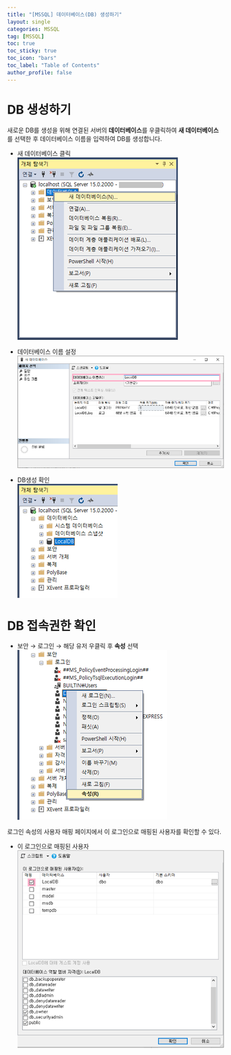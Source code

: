```yaml
---
title: "[MSSQL] 데이터베이스(DB) 생성하기"
layout: single
categories: MSSQL
tag: [MSSQL]
toc: true
toc_sticky: true
toc_icon: "bars"
toc_label: "Table of Contents"
author_profile: false
---
```


# DB 생성하기
새로운 DB를 생성을 위해 연결된 서버의 **데이터베이스**를 우클릭하여 **새 데이터베이스**를 선택한 후 데이터베이스 이름을 입력하여 DB를 생성합니다.

- 새 데이터베이스 클릭  
![images](/images/2022-11-16-mssql-create-db/create-db1.png)

- 데이터베이스 이름 설정
![images](/images/2022-11-16-mssql-create-db/create-db2.png)

- DB생성 확인  
![images](/images/2022-11-16-mssql-create-db/create-db3.png)

# DB 접속권한 확인
- 보안 → 로그인 → 해당 유저 우클릭 후 **속성** 선택  
![images](/images/2022-11-16-mssql-create-db/create-db5.png)

로그인 속성의 사용자 매핑 페이지에서 이 로그인으로 매핑된 사용자를 확인할 수 있다.
- 이 로그인으로 매핑된 사용자
![images](/images/2022-11-16-mssql-create-db/create-db4.png)